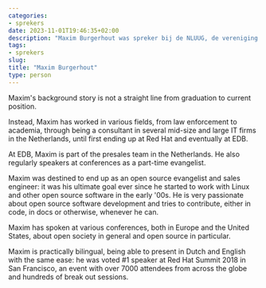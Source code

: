 ```yaml
---
categories:
- sprekers
date: 2023-11-01T19:46:35+02:00
description: "Maxim Burgerhout was spreker bij de NLUUG, de vereniging voor open systemen en open standaarden. Lees meer over deze spreker."
tags:
- sprekers
slug:
title: "Maxim Burgerhout"
type: person
---
```


Maxim's background story is not a straight line from graduation to current position.

Instead, Maxim has worked in various fields, from law enforcement to academia, through being a consultant in several mid-size and large IT firms in the Netherlands, until first ending up at Red Hat and eventually at EDB.

At EDB, Maxim is part of the presales team in the Netherlands. He also regularly speakers at conferences as a part-time evangelist.

Maxim was destined to end up as an open source evangelist and sales engineer: it was his ultimate goal ever since he started to work with Linux and other open source software in the early '00s. He is very passionate about open source software development and tries to contribute, either in code, in docs or otherwise, whenever he can.

Maxim has spoken at various conferences, both in Europe and the United States, about open society in general and open source in particular.

Maxim is practically bilingual, being able to present in Dutch and English with the same ease: he was voted #1 speaker at Red Hat Summit 2018 in San Francisco, an event with over 7000 attendees from across the globe and hundreds of break out sessions.
